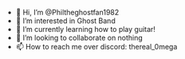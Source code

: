 - 👋 Hi, I’m @Philtheghostfan1982
- 👀 I’m interested in Ghost Band
- 🌱 I’m currently learning how to play guitar!
- 💞️ I’m looking to collaborate on nothing
- 📫 How to reach me over discord: thereal_0mega

<!---
Philtheghostfan1982/Philtheghostfan1982 is a ✨ special ✨ repository because its `README.md` (this file) appears on your GitHub profile.
You can click the Preview link to take a look at your changes.
--->
